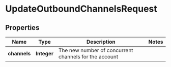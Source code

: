 

# UpdateOutboundChannelsRequest


## Properties

| Name | Type | Description | Notes |
|------------ | ------------- | ------------- | -------------|
|**channels** | **Integer** | The new number of concurrent channels for the account |  |



